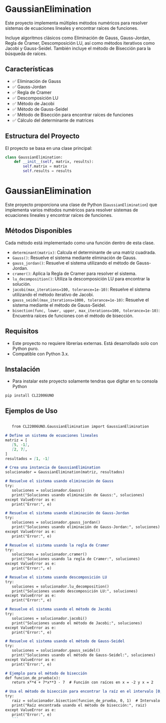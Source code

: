 # GaussianElimination

Este proyecto implementa múltiples métodos numéricos para resolver sistemas de ecuaciones lineales y encontrar raíces de funciones.

Incluye algoritmos clásicos como Eliminación de Gauss, Gauss-Jordan, Regla de Cramer, Descomposición LU, así como métodos iterativos como Jacobi y Gauss-Seidel. También incluye el método de Bisección para la búsqueda de raíces.

## Características

-   ✅ Eliminación de Gauss
-   ✅ Gauss-Jordan
-   ✅ Regla de Cramer
-   ✅ Descomposición LU
-   ✅ Método de Jacobi
-   ✅ Método de Gauss-Seidel
-   ✅ Método de Bisección para encontrar raíces de funciones
-   ✅ Cálculo del determinante de matrices

## Estructura del Proyecto

El proyecto se basa en una clase principal:

```python
class GaussianElimination:
    def __init__(self, matrix, results):
        self.matrix = matrix
        self.results = results
```
# GaussianElimination

Este proyecto proporciona una clase de Python (`GaussianElimination`) que implementa varios métodos numéricos para resolver sistemas de ecuaciones lineales y encontrar raíces de funciones.

## Métodos Disponibles

Cada método está implementado como una función dentro de esta clase.

-   `determinant(matrix)`: Calcula el determinante de una matriz cuadrada.
-   `Gauss()`: Resuelve el sistema mediante eliminación de Gauss.
-   `gauss_jordan()`: Resuelve el sistema utilizando el método de Gauss-Jordan.
-   `cramer()`: Aplica la Regla de Cramer para resolver el sistema.
-   `lu_decomposition()`: Utiliza la descomposición LU para encontrar la solución.
-   `jacobi(max_iterations=100, tolerance=1e-10)`: Resuelve el sistema utilizando el método iterativo de Jacobi.
-   `gauss_seidel(max_iterations=1000, tolerance=1e-10)`: Resuelve el sistema mediante el método de Gauss-Seidel.
-   `bisection(func, lower, upper, max_iterations=100, tolerance=1e-10)`: Encuentra raíces de funciones con el método de bisección.

## Requisitos

-   Este proyecto no requiere librerías externas. Está desarrollado solo con Python puro.
-   Compatible con Python 3.x.

## Instalación

-   Para instalar este proyecto solamente tendras que digitar en tu consola Python
 ```
 pip install CL22006UNO
```
  


## Ejemplos de Uso
 ```markdown
 
    from CL22006UNO.GaussianElimination import GaussianElimination

# Define un sistema de ecuaciones lineales
matriz = [
    [5, -1],
    [2, 7],
]
resultados = [1, -1]

# Crea una instancia de GaussianElimination
solucionador = GaussianElimination(matriz, resultados)

# Resuelve el sistema usando eliminación de Gauss
try:
    soluciones = solucionador.Gauss()
    print("Soluciones usando eliminación de Gauss:", soluciones)
except ValueError as e:
    print("Error:", e)

# Resuelve el sistema usando eliminación de Gauss-Jordan
try:
    soluciones = solucionador.gauss_jordan()
    print("Soluciones usando eliminación de Gauss-Jordan:", soluciones)
except ValueError as e:
    print("Error:", e)

# Resuelve el sistema usando la regla de Cramer
try:
    soluciones = solucionador.cramer()
    print("Soluciones usando la regla de Cramer:", soluciones)
except ValueError as e:
    print("Error:", e)

# Resuelve el sistema usando descomposición LU
try:
    soluciones = solucionador.lu_decomposition()
    print("Soluciones usando descomposición LU:", soluciones)
except ValueError as e:
    print("Error:", e)

# Resuelve el sistema usando el método de Jacobi
try:
    soluciones = solucionador.jacobi()
    print("Soluciones usando el método de Jacobi:", soluciones)
except ValueError as e:
    print("Error:", e)

# Resuelve el sistema usando el método de Gauss-Seidel
try:
    soluciones = solucionador.gauss_seidel()
    print("Soluciones usando el método de Gauss-Seidel:", soluciones)
except ValueError as e:
    print("Error:", e)

# Ejemplo para el método de bisección
def funcion_de_prueba(x):
    return x**4 + 7*x**3 - 7  # Función con raíces en x = -2 y x = 2

# Usa el método de bisección para encontrar la raíz en el intervalo [0, 1]
try:
    raiz = solucionador.bisection(funcion_de_prueba, 0, 1)  # Intervalo [0, 1]
    print("Raíz encontrada usando el método de bisección:", raiz)
except ValueError as e:
    print("Error:", e)
    ```

